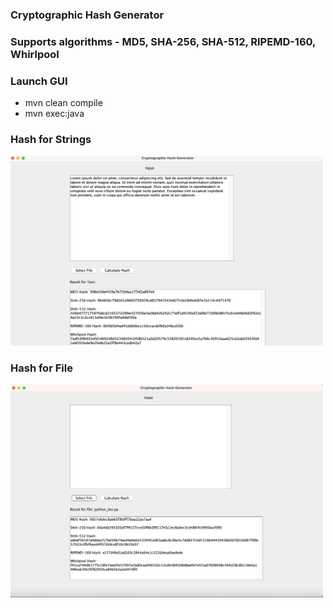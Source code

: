 ### Cryptographic Hash Generator

### Supports algorithms - MD5, SHA-256, SHA-512, RIPEMD-160, Whirlpool

### Launch GUI

- mvn clean compile
- mvn exec:java


### Hash for Strings

<img src="./screenshots/lorem ipsum text.png" alt="drawing" width="500"/>

### Hash for File

<img src="./screenshots/python zen.png" alt="drawing" width="500"/>
